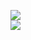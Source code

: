[![](https://img.shields.io/badge/Made%20With-Github%20Spray-lightgrey.svg?style=for-the-badge&logo=github)](https://github.com/Annihil/github-spray#17020)  
[![](https://i.imgur.com/2DrTn0Z.gif)](https://github.com/Annihil/github-spray)